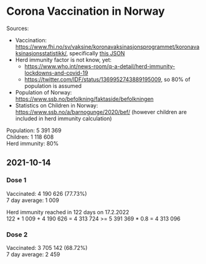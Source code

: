 # Corona Vaccination in Norway

Sources:

- Vaccination: <https://www.fhi.no/sv/vaksine/koronavaksinasjonsprogrammet/koronavaksinasjonsstatistikk/>, specifically [this JSON](https://www.fhi.no/api/chartdata/api/99119)
- Herd immunity factor is not know, yet:
  - <https://www.who.int/news-room/q-a-detail/herd-immunity-lockdowns-and-covid-19>
  - <https://twitter.com/IDF/status/1369952743889195009>, so 80% of population is assumed
- Population of Norway: <https://www.ssb.no/befolkning/faktaside/befolkningen>
- Statistics on Children in Norway: https://www.ssb.no/a/barnogunge/2020/bef/ (however children are included in herd immunity calculation)

Population: 5 391 369  
Children: 1 118 608  
Herd immunity: 80%  

## 2021-10-14

### Dose 1

Vaccinated: 4 190 626 (77.73%)  
7 day average: 1 009

Herd immunity reached in 122 days on 17.2.2022  
122 * 1 009 + 4 190 626 = 4 313 724 >= 5 391 369 * 0.8 = 4 313 096

### Dose 2

Vaccinated: 3 705 142 (68.72%)  
7 day average: 2 459

